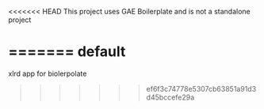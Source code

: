 <<<<<<< HEAD
This project uses GAE Boilerplate and is not a standalone project

=======
default
=======
xlrd app for biolerpolate
>>>>>>> ef6f3c74778e5307cb63851a91d3d45bccefe29a
